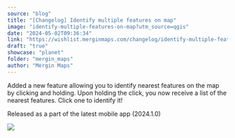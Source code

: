 ```yaml
---
source: "blog"
title: "[Changelog] Identify multiple features on map"
image: "identify-multiple-features-on-map?utm_source=qgis"
date: "2024-05-02T09:36:34"
link: "https://wishlist.merginmaps.com/changelog/identify-multiple-features-on-map?utm_source=qgis"
draft: "true"
showcase: "planet"
folder: "mergin_maps"
author: "Mergin Maps"
---
```


<p>Added a new feature allowing you to identify nearest features on the map by clicking and holding. Upon holding the click, you now receive a list of the nearest features. Click one to identify it!</p><p>Released as a part of the latest mobile app (2024.1.0)</p><img src="https://vault.featureos.app/uploads/attachment/upload/thumb-77e6e1277afb4726b8cc5e729c1bf17c.gif" />
